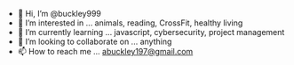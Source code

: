 - 👋 Hi, I’m @buckley999
- 👀 I’m interested in ... animals, reading, CrossFit, healthy living 
- 🌱 I’m currently learning ... javascript, cybersecurity, project management 
- 💞️ I’m looking to collaborate on ... anything 
- 📫 How to reach me ... abuckley197@gmail.com

<!---
buckley999/buckley999 is a ✨ special ✨ repository because its `README.md` (this file) appears on your GitHub profile.
You can click the Preview link to take a look at your changes.
--->
